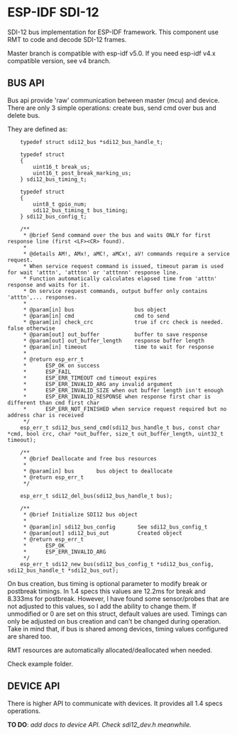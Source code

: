 # ESP-IDF SDI-12

SDI-12 bus implementation for ESP-IDF framework. This component use RMT to code and decode SDI-12 frames.

Master branch is compatible with esp-idf v5.0. If you need esp-idf v4.x compatible version, see v4 branch.

## BUS API

Bus api provide 'raw' communication between master (mcu) and device. There are only 3 simple operations: create bus, send cmd over bus and delete bus.

They are defined as:

```
    typedef struct sdi12_bus *sdi12_bus_handle_t;

    typedef struct
    {
        uint16_t break_us;
        uint16_t post_break_marking_us;
    } sdi12_bus_timing_t;

    typedef struct
    {
        uint8_t gpio_num;
        sdi12_bus_timing_t bus_timing;
    } sdi12_bus_config_t;

    /**
     * @brief Send command over the bus and waits ONLY for first response line (first <LF><CR> found).
     *
     * @details AM!, AMx!, aMC!, aMCx!, aV! commands require a service request.
     * When service request command is issued, timeout param is used for wait 'atttn', 'atttnn' or 'atttnnn' response line.
     * Function automatically calculates elapsed time from 'atttn' response and waits for it.
     * On service request commands, output buffer only contains 'atttn',... responses. 
     *
     * @param[in] bus                   bus object
     * @param[in] cmd                   cmd to send
     * @param[in] check_crc             true if crc check is needed. false otherwise
     * @param[out] out_buffer           buffer to save response
     * @param[out] out_buffer_length    response buffer length
     * @param[in] timeout               time to wait for response
     *
     * @return esp_err_t
     *      ESP_OK on success
     *      ESP_FAIL
     *      ESP_ERR_TIMEOUT cmd timeout expires
     *      ESP_ERR_INVALID_ARG any invalid argument
     *      ESP_ERR_INVALID_SIZE when out buffer length isn't enough
     *      ESP_ERR_INVALID_RESPONSE when response first char is different than cmd first char
     *      ESP_ERR_NOT_FINISHED when service request required but no address char is received
     */
    esp_err_t sdi12_bus_send_cmd(sdi12_bus_handle_t bus, const char *cmd, bool crc, char *out_buffer, size_t out_buffer_length, uint32_t timeout);

    /**
     * @brief Deallocate and free bus resources
     *
     * @param[in] bus       bus object to deallocate
     * @return esp_err_t
     */

    esp_err_t sdi12_del_bus(sdi12_bus_handle_t bus);

    /**
     * @brief Initialize SDI12 bus object
     *
     * @param[in] sdi12_bus_config       See sdi12_bus_config_t
     * @param[out] sdi12_bus_out         Created object
     * @return esp_err_t
     *      ESP_OK
     *      ESP_ERR_INVALID_ARG
     */
    esp_err_t sdi12_new_bus(sdi12_bus_config_t *sdi12_bus_config, sdi12_bus_handle_t *sdi12_bus_out);
```

On bus creation, bus timing is optional parameter to modify break or postbreak timings. In 1.4 specs this values are 12.2ms for break and 8.333ms for postbreak. However, I have found some sensor/probes that are not adjusted to this values, so I add the ability to change them. If unmodified or 0 are set on this struct, default values are used. Timings can only be adjusted on bus creation and can't be changed during operation. Take in mind that, if bus is shared among devices, timing values configured are shared too.

RMT resources are automatically allocated/deallocated when needed.

Check example folder.

## DEVICE API

There is higher API to communicate with devices. It provides all 1.4 specs operations.

**TO DO**: *add docs to device API. Check sdi12_dev.h meanwhile.*
